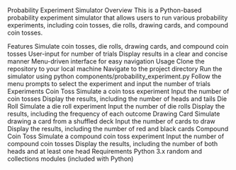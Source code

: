 Probability Experiment Simulator
Overview
This is a Python-based probability experiment simulator that allows users to run various probability experiments, including coin tosses, die rolls, drawing cards, and compound coin tosses.

Features
Simulate coin tosses, die rolls, drawing cards, and compound coin tosses
User-input for number of trials
Display results in a clear and concise manner
Menu-driven interface for easy navigation
Usage
Clone the repository to your local machine
Navigate to the project directory
Run the simulator using python components/probability_experiment.py
Follow the menu prompts to select the experiment and input the number of trials
Experiments
Coin Toss
Simulate a coin toss experiment
Input the number of coin tosses
Display the results, including the number of heads and tails
Die Roll
Simulate a die roll experiment
Input the number of die rolls
Display the results, including the frequency of each outcome
Drawing Card
Simulate drawing a card from a shuffled deck
Input the number of cards to draw
Display the results, including the number of red and black cards
Compound Coin Toss
Simulate a compound coin toss experiment
Input the number of compound coin tosses
Display the results, including the number of both heads and at least one head
Requirements
Python 3.x
random and collections modules (included with Python)